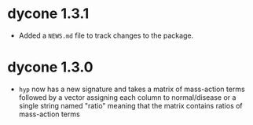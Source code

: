 # dycone 1.3.1

* Added a `NEWS.md` file to track changes to the package.

# dycone 1.3.0

* `hyp` now has a new signature and takes a matrix of mass-action terms
  followed by a vector assigning each column to normal/disease or a single
  string named "ratio" meaning that the matrix contains ratios of mass-action
  terms
